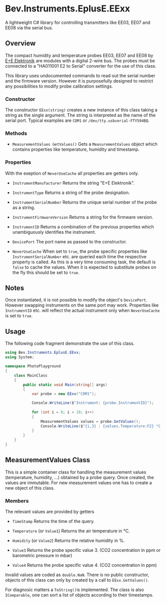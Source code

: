 Bev.Instruments.EplusE.EExx
===========================

A lightweight C# library for controlling transmitters like EE03, EE07 and EE08 via the serial bus.

## Overview

The compact humidity and temperature probes EE03, EE07 and EE08 by [E+E Elektronik](https://www.epluse.com/) are modules with a digital 2-wire bus. The probes must be connected to a "HA011001 E2 to Serial" converter for the use of this class.

This library uses undocumented commands to read out the serial number and the firmware version. However it is purposefully designed to restrict any possibilities to modify probe calibration settings.

### Constructor

The constructor `EExx(string)` creates a new instance of this class taking a string as the single argument. The string is interpreted as the name of the serial port. Typical examples are `COM1` or `/dev/tty.usbserial-FTY594BQ`. 

### Methods

* `MeasurementValues GetValues()`
Gets a `MeasurementValues` object which contains properties like temperature, humidity and timestamp.
 
### Properties

With the exeption of `NeverUseCache` all properties are getters only.

* `InstrumentManufacturer`
Returns the string "E+E Elektronik".

* `InstrumentType`
Returns a string of the probe designation.

* `InstrumentSerialNumber`
Returns the unique serial number of the probe as a string.

* `InstrumentFirmwareVersion`
Returns a string for the firmware version.

* `InstrumentID`
Returns a combination of the previous properties which unambiguously identifies the instrument.

* `DevicePort`
The port name as passed to the constructor.

* `NeverUseCache`
When set to `true`, the probe specific properties like `InstrumentSerialNumber` etc. are queried each time the respective property is called. As this is a very time consuming task, the default is `false` to cache the values. When it is expected to substitute probes on the fly this should be set to `true`.

## Notes

Once instantiated, it is not possible to modify the object's `DevicePort`. However swapping instruments on the same port may work. Properties like `InstrumentID` etc. will reflect the actual instrument only when `NeverUseCache` is set to `true`.

## Usage

The following code fragment demonstrate the use of this class.

```cs
using Bev.Instruments.EplusE.EExx;
using System;

namespace PhotoPlayground
{
    class MainClass
    {
        public static void Main(string[] args)
        {
            var probe = new EExx("COM1");

            Console.WriteLine($"Instrument: {probe.InstrumentID}");
            
            for (int i = 0; i < 10; i++)
            {
                MeasurementValues values = probe.GetValues();
                Console.WriteLine($"{i,3} : {values.Temperature:F2} °C  -  {values.Humidity:F2} %");
            }
        }
    }
}
```
## MeasurementValues Class

This is a simple container class for handling the measurement values (temperature, humidity, ...) obtained by a probe query. Once created, the values are immutable. For new measurement values one has to create a new object of this class. 

### Members

The relevant values are provided by getters

* `TimeStamp`
Returns the time of the query.

* `Temperature` (or `Value1`)
Returns the air temperature in °C.

* `Humidity` (or `Value2`)
Returns the relative humidity in %.

* `Value3`
Returns the probe specific value 3. (CO2 concentration in ppm or barometric pressure in mbar)

* `Value4`
Returns the probe specific value 4. (CO2 concentration in ppm)

Invalid values are coded as `double.NaN`. There is no public constructor, objects of this class can only by created by a call to `EExx.GetValues()`.

For diagnosic matters a `ToString()`is implemented. The class is also `IComparable`, one can sort a list of objects according to their timestamps.
